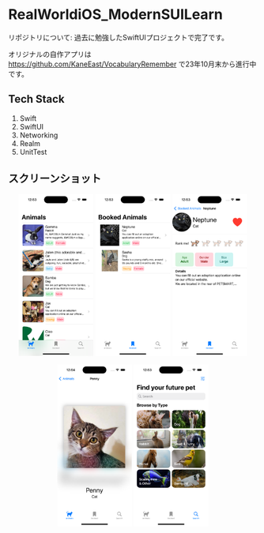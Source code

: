 # RealWorldiOS_ModernSUILearn

リポジトリについて:  過去に勉強したSwiftUIプロジェクトで完了です。

オリジナルの自作アプリは
https://github.com/KaneEast/VocabularyRemember
で23年10月末から進行中です。

## Tech Stack
1. Swift
2. SwiftUI
3. Networking
4. Realm
5. UnitTest

## スクリーンショット
<p align="center">
  <img src="./MarkdownImages/Screenshot1.png" width="30%" />
  <img src="./MarkdownImages/Screenshot2.png" width="30%" />
  <img src="./MarkdownImages/Screenshot3.png" width="30%" />
</p>
<p align="center">
  <img src="./MarkdownImages/Screenshot4.png" width="30%" />
  <img src="./MarkdownImages/Screenshot5.png" width="30%" />
</p>

